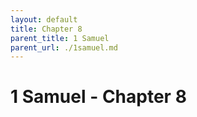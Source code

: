 ```yaml
---
layout: default
title: Chapter 8
parent_title: 1 Samuel
parent_url: ./1samuel.md
---
```


# 1 Samuel - Chapter 8
